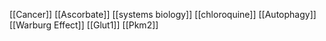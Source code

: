 [[Cancer]]
[[Ascorbate]]
[[systems biology]]
[[chloroquine]]
[[Autophagy]]
[[Warburg Effect]]
[[Glut1]]
[[Pkm2]]
